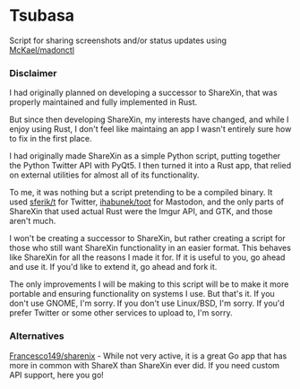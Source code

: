 # Tsubasa

Script for sharing screenshots and/or status updates using [McKael/madonctl](https://github.com/McKael/madonctl)

### Disclaimer
I had originally planned on developing a successor to ShareXin, that was properly maintained and fully implemented in Rust.

But since then developing ShareXin, my interests have changed, and while I enjoy using Rust, I don't feel like maintaing an app I wasn't entirely sure how to fix in the first place.

I had originally made ShareXin as a simple Python script, putting together the Python Twitter API with PyQt5. I then turned it into a Rust app, that relied on external utilities for almost all of its functionality.

To me, it was nothing but a script pretending to be a compiled binary. It used [sferik/t](https://github.com/sferik/t) for Twitter, [ihabunek/toot](https://github.com/ihabunek/toot) for Mastodon, and the only parts of ShareXin that used actual Rust were the Imgur API, and GTK, and those aren't much.

I won't be creating a successor to ShareXin, but rather creating a script for those who still want ShareXin functionality in an easier format. This behaves like ShareXin for all the reasons I made it for. If it is useful to you, go ahead and use it. If you'd like to extend it, go ahead and fork it.

The only improvements I will be making to this script will be to make it more portable and ensuring functionality on systems I use. But that's it. If you don't use GNOME, I'm sorry. If you don't use Linux/BSD, I'm sorry. If you'd prefer Twitter or some other services to upload to, I'm sorry.

### Alternatives
[Francesco149/sharenix](https://github.com/Francesco149/sharenix) - While not very active, it is a great Go app that has more in common with ShareX than ShareXin ever did. If you need custom API support, here you go!
